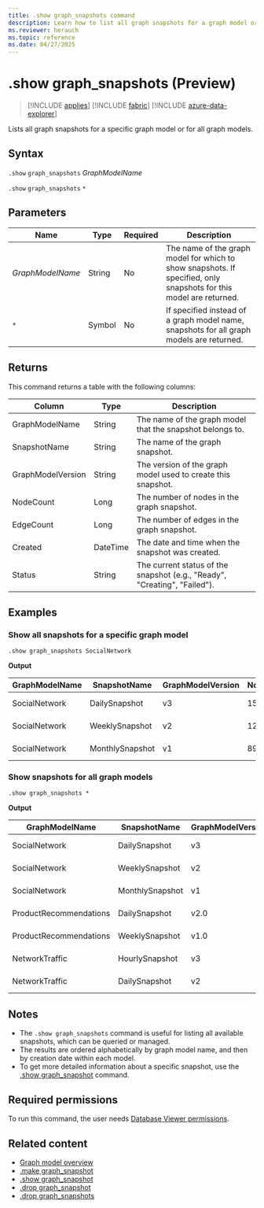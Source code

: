 ```yaml
---
title: .show graph_snapshots command
description: Learn how to list all graph snapshots for a graph model or all graph models
ms.reviewer: herauch
ms.topic: reference
ms.date: 04/27/2025
---
```


# .show graph_snapshots (Preview)

> [!INCLUDE [applies](../../includes/applies-to-version/applies.md)] [!INCLUDE [fabric](../../includes/applies-to-version/fabric.md)] [!INCLUDE [azure-data-explorer](../../includes/applies-to-version/azure-data-explorer.md)]

Lists all graph snapshots for a specific graph model or for all graph models.

## Syntax

`.show` `graph_snapshots` *GraphModelName*

`.show` `graph_snapshots` `*`

## Parameters

|Name|Type|Required|Description|
|--|--|--|--|
|*GraphModelName*|String|No|The name of the graph model for which to show snapshots. If specified, only snapshots for this model are returned.|
|`*`|Symbol|No|If specified instead of a graph model name, snapshots for all graph models are returned.|

## Returns

This command returns a table with the following columns:

|Column|Type|Description|
|--|--|--|
|GraphModelName|String|The name of the graph model that the snapshot belongs to.|
|SnapshotName|String|The name of the graph snapshot.|
|GraphModelVersion|String|The version of the graph model used to create this snapshot.|
|NodeCount|Long|The number of nodes in the graph snapshot.|
|EdgeCount|Long|The number of edges in the graph snapshot.|
|Created|DateTime|The date and time when the snapshot was created.|
|Status|String|The current status of the snapshot (e.g., "Ready", "Creating", "Failed").|

## Examples

### Show all snapshots for a specific graph model

```kusto
.show graph_snapshots SocialNetwork
```

**Output**

|GraphModelName|SnapshotName|GraphModelVersion|NodeCount|EdgeCount|Created|Status|
|---|---|---|---|---|---|---|
|SocialNetwork|DailySnapshot|v3|15426|67845|2025-04-25T08:15:30Z|Ready|
|SocialNetwork|WeeklySnapshot|v2|12352|54781|2025-04-18T09:20:45Z|Ready|
|SocialNetwork|MonthlySnapshot|v1|8945|42365|2025-03-28T14:10:22Z|Ready|

### Show snapshots for all graph models

```kusto
.show graph_snapshots *
```

**Output**

|GraphModelName|SnapshotName|GraphModelVersion|NodeCount|EdgeCount|Created|Status|
|---|---|---|---|---|---|---|
|SocialNetwork|DailySnapshot|v3|15426|67845|2025-04-25T08:15:30Z|Ready|
|SocialNetwork|WeeklySnapshot|v2|12352|54781|2025-04-18T09:20:45Z|Ready|
|SocialNetwork|MonthlySnapshot|v1|8945|42365|2025-03-28T14:10:22Z|Ready|
|ProductRecommendations|DailySnapshot|v2.0|7254|35281|2025-04-26T07:05:18Z|Ready|
|ProductRecommendations|WeeklySnapshot|v1.0|5132|25471|2025-04-19T06:30:42Z|Ready|
|NetworkTraffic|HourlySnapshot|v3|3128|18754|2025-04-26T14:00:05Z|Ready|
|NetworkTraffic|DailySnapshot|v2|2354|12458|2025-04-25T08:00:15Z|Ready|

## Notes

- The `.show graph_snapshots` command is useful for listing all available snapshots, which can be queried or managed.
- The results are ordered alphabetically by graph model name, and then by creation date within each model.
- To get more detailed information about a specific snapshot, use the [.show graph_snapshot](graph-snapshot-show.md) command.

## Required permissions

To run this command, the user needs [Database Viewer permissions](../../management/access-control/role-based-access-control.md).

## Related content

* [Graph model overview](graph-model-overview.md)
* [.make graph_snapshot](graph-snapshot-make.md)
* [.show graph_snapshot](graph-snapshot-show.md)
* [.drop graph_snapshot](graph-snapshot-drop.md)
* [.drop graph_snapshots](graph-snapshots-drop.md)